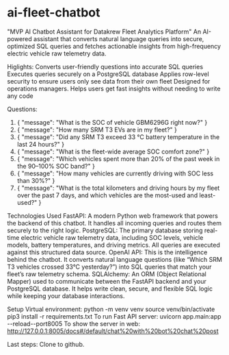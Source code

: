 # ai-fleet-chatbot
"MVP AI Chatbot Assistant for Datakrew Fleet Analytics Platform"
An AI-powered assistant that converts natural language queries into secure, optimized SQL queries and fetches actionable insights from high-frequency electric vehicle raw telemetry data.

Higlights:
Converts user-friendly questions into accurate SQL queries
Executes queries securely on a PostgreSQL database
Applies row-level security to ensure users only see data from their own fleet
Designed for operations managers.
Helps users get fast insights without needing to write any code

Questions:
1. { "message": "What is the SOC of vehicle GBM6296G right now?" }
2. { "message": "How many SRM T3 EVs are in my fleet?" }
3. { "message": "Did any SRM T3 exceed 33 °C battery temperature in the last 24 hours?" }
4. { "message": "What is the fleet-wide average SOC comfort zone?" }
5. { "message": "Which vehicles spent more than 20% of the past week in the 90–100% SOC band?" }
6. { "message": "How many vehicles are currently driving with SOC less than 30%?" }
7. { "message": "What is the total kilometers and driving hours by my fleet over the past 7 days, and which vehicles are the most-used and least-used?" }


Technologies Used
FastAPI: A modern Python web framework that powers the backend of this chatbot. It handles all incoming queries and routes them securely to the right logic.
PostgreSQL: The primary database storing real-time electric vehicle raw telemetry data, including SOC levels, vehicle models, battery temperatures, and driving metrics. All queries are executed against this structured data source.
OpenAI API: This is the intelligence behind the chatbot. It converts natural language questions (like “Which SRM T3 vehicles crossed 33°C yesterday?”) into SQL queries that match your fleet’s  raw telemetry schema.
SQLAlchemy: An ORM (Object Relational Mapper) used to communicate between the FastAPI backend and your PostgreSQL database. It helps write clean, secure, and flexible SQL logic while keeping your database interactions.

Setup Virtual environment: 
python -m venv venv
source venv/bin/activate
pip3 install -r requirements.txt
To run Fast API server: 
uvicorn app.main:app --reload--port8005
To show the server in web:
http://127.0.0.1:8005/docs#/default/chat%20with%20bot%20chat%20post

Last steps: 
Clone to github.